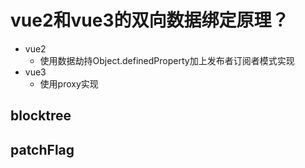 # vue2和vue3的双向数据绑定原理？
+ vue2
  + 使用数据劫持Object.definedProperty加上发布者订阅者模式实现
+ vue3
  + 使用proxy实现

## blocktree

## patchFlag

## 